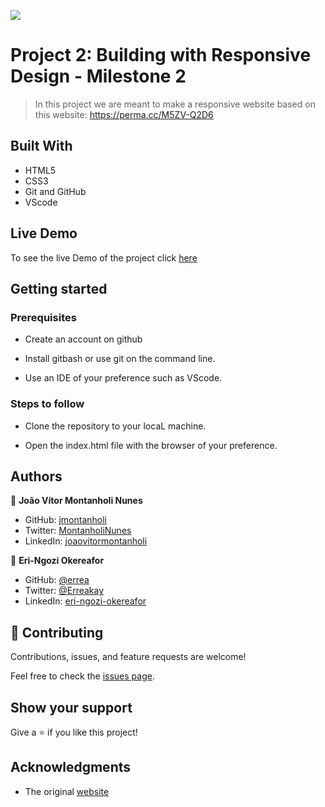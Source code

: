 ![](https://img.shields.io/badge/Microverse-blueviolet)

# Project 2: Building with Responsive Design - Milestone 2

> In this project we are meant to make a responsive website based on this website: https://perma.cc/M5ZV-Q2D6

## Built With

- HTML5
- CSS3
- Git and GitHub
- VScode

## Live Demo

To see the live Demo of the project click [here]()

## Getting started

### Prerequisites

- Create an account on github

- Install gitbash or use git on the command line.
 
- Use an IDE of your preference such as VScode.

### Steps to follow

- Clone the repository to your locaL machine.

- Open the index.html file with the browser of your preference.

## Authors

👤 **João Vítor Montanholi Nunes**

- GitHub: [jmontanholi](https://github.com/jmontanholi)
- Twitter: [MontanholiNunes](https://twitter.com/MontanholiNunes)
- LinkedIn: [joaovitormontanholi](https://www.linkedin.com/in/joaovitormontanholi/)

👤 **Eri-Ngozi Okereafor**

- GitHub: [@errea](https://github.com/errea)
- Twitter: [@Erreakay](https://twitter.com/Erreakay)
- LinkedIn: [eri-ngozi-okereafor](https://www.linkedin.com/in/eri-ngozi-okereafor/)

## 🤝 Contributing

Contributions, issues, and feature requests are welcome!

Feel free to check the [issues page](https://github.com/jmontanholi/ProjectTwoMilestoneTwo/issues).

## Show your support

Give a ⭐️ if you like this project!

## Acknowledgments

- The original [website](https://thenextweb.com/)
